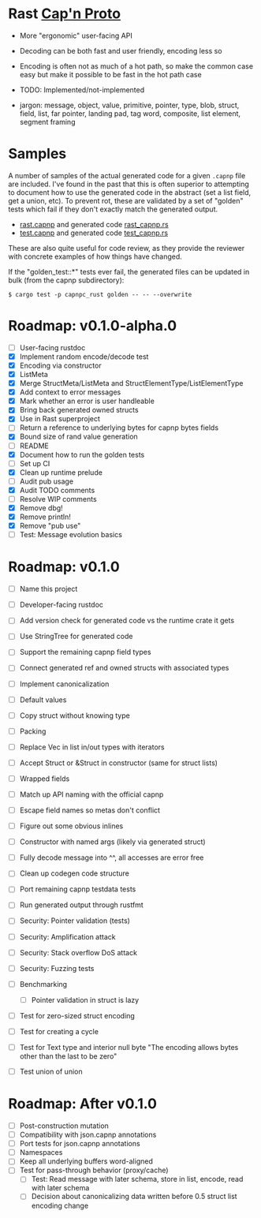 Rast [Cap'n Proto]
====

[Cap'n Proto]: https://capnproto.org

- More "ergonomic" user-facing API
- Decoding can be both fast and user friendly, encoding less so
- Encoding is often not as much of a hot path, so make the common case easy but
  make it possible to be fast in the hot path case
- TODO: Implemented/not-implemented

- jargon: message, object, value, primitive, pointer, type, blob, struct, field,
  list, far pointer, landing pad, tag word, composite, list element, segment
  framing

# Samples

A number of samples of the actual generated code for a given `.capnp` file are
included. I've found in the past that this is often superior to attempting to
document how to use the generated code in the abstract (set a list field, get a
union, etc). To prevent rot, these are validated by a set of "golden" tests
which fail if they don't exactly match the generated output.

- [rast.capnp](runtime/src/samples/rast.capnp) and generated code
  [rast_capnp.rs](runtime/src/samples/rast_capnp.rs)
- [test.capnp](runtime/src/samples/test.capnp) and generated code
  [test_capnp.rs](runtime/src/samples/test_capnp.rs)

These are also quite useful for code review, as they provide the reviewer with
concrete examples of how things have changed.

If the "golden_test::*" tests ever fail, the generated files can be updated in
bulk (from the capnp subdirectory):

```
$ cargo test -p capnpc_rust golden -- -- --overwrite
```

# Roadmap: v0.1.0-alpha.0

- [ ] User-facing rustdoc
- [x] Implement random encode/decode test
- [x] Encoding via constructor
- [x] ListMeta
- [x] Merge StructMeta/ListMeta and StructElementType/ListElementType
- [x] Add context to error messages
- [x] Mark whether an error is user handleable
- [x] Bring back generated owned structs
- [x] Use in Rast superproject
- [ ] Return a reference to underlying bytes for capnp bytes fields
- [x] Bound size of rand value generation
- [ ] README
- [x] Document how to run the golden tests
- [ ] Set up CI
- [x] Clean up runtime prelude
- [ ] Audit pub usage
- [x] Audit TODO comments
- [ ] Resolve WIP comments
- [x] Remove dbg!
- [x] Remove println!
- [x] Remove "pub use"
- [ ] Test: Message evolution basics

# Roadmap: v0.1.0

- [ ] Name this project
- [ ] Developer-facing rustdoc
- [ ] Add version check for generated code vs the runtime crate it gets
- [ ] Use StringTree for generated code
- [ ] Support the remaining capnp field types
- [ ] Connect generated ref and owned structs with associated types
- [ ] Implement canonicalization
- [ ] Default values
- [ ] Copy struct without knowing type
- [ ] Packing
- [ ] Replace Vec in list in/out types with iterators
- [ ] Accept Struct or &Struct in constructor (same for struct lists)
- [ ] Wrapped fields
- [ ] Match up API naming with the official capnp
- [ ] Escape field names so metas don't conflict
- [ ] Figure out some obvious inlines
- [ ] Constructor with named args (likely via generated struct)
- [ ] Fully decode message into ^^, all accesses are error free
- [ ] Clean up codegen code structure
- [ ] Port remaining capnp testdata tests
- [ ] Run generated output through rustfmt
- [ ] Security: Pointer validation (tests)
- [ ] Security: Amplification attack
- [ ] Security: Stack overflow DoS attack
- [ ] Security: Fuzzing tests
- [ ] Benchmarking
  - [ ] Pointer validation in struct is lazy
- [ ] Test for zero-sized struct encoding
- [ ] Test for creating a cycle
- [ ] Test for Text type and interior null byte "The encoding allows bytes other
  than the last to be zero"
- [ ] Test union of union


# Roadmap: After v0.1.0

- [ ] Post-construction mutation
- [ ] Compatibility with json.capnp annotations
- [ ] Port tests for json.capnp annotations
- [ ] Namespaces
- [ ] Keep all underlying buffers word-aligned
- [ ] Test for pass-through behavior (proxy/cache)
  - [ ] Test: Read message with later schema, store in list, encode, read with
    later schema
  - [ ] Decision about canonicalizing data written before 0.5 struct list
    encoding change
